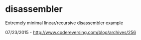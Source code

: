 # disassembler
Extremely minimal linear/recursive disassembler example

07/23/2015 - http://www.codereversing.com/blog/archives/256
